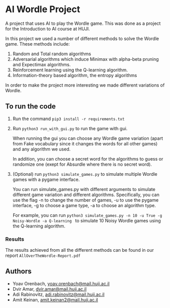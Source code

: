 
# AI Wordle Project
A project that uses AI to play the Wordle game. 
This was done as a project for the Introduction to AI course at HUJI.


In this project we used a number of different methods to solve the Wordle game. These methods include:
1. Random and Total random algorithms
2. Adversarial algorithms which induce Minimax with alpha-beta pruning and Expectimax algorithms.
3. Reinforcement learning using the Q-learning algorithm.
4. Information-theory based algorithm, the entropy algorithms


In order to make the project more interesting we made different variations of Wordle.

## To run the code
1. Run the command ```pip3 install -r requirements.txt```
2. Run ```python3 run_with_gui.py``` to run the game with gui.

    When running the gui you can choose any Wordle game variation (apart from Fake vocabulary since it changes the
    words for all other games) and any algorithm we used.
   
    In addition, you can choose a secret word for the algorithms to guess or randomize one 
    (exept for Absurdle where there is no secret word).

3. (Optional) run ```python3 simulate_games.py``` to simulate multiple Wordle games with a pygame interface.

    You can run simulate_games.py with different arguments to simulate different game variation and different algorithms.
    Specifically, you can use the flag -n to change the number of games, -u to use the pygame interface, -g to choose a game type, -a to choose an algorithm type.
   
    For example, you can run ```python3 simulate_games.py -n 10 -u True -g Noisy-Wordle -a Q-learning ``` to simulate 10 Noisy Wordle games using the Q-learning algorithm.


### Results
The results achieved from all the different methods can be found in our report ```AllOverTheWordle-Report.pdf```



## Authors
- Yoav Orenbach, yoav.orenbach@mail.huji.ac.il
- Dvir Amar, dvir.amar@mail.huji.ac.il
- Adi Rabinovitz, adi.rabinovitz@mail.huji.ac.il
- Amit Keinan, amit.keinan2@mail.huji.ac.il
